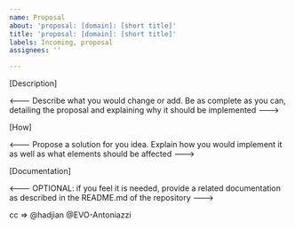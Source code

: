 ```yaml
---
name: Proposal
about: 'proposal: [domain]: [short title]'
title: 'proposal: [domain]: [short title]'
labels: Incoming, proposal
assignees: ''

---
```


[Description]

<--- Describe what you would change or add. Be as complete as you can, detailing the proposal and explaining why it should be implemented --->

[How]

<--- Propose a solution for you idea. Explain how you would implement it as well as what elements should be affected --->

[Documentation]

<--- OPTIONAL: if you feel it is needed, provide a related documentation as described in the README.md of the repository --->

cc => @hadjian @EVO-Antoniazzi
